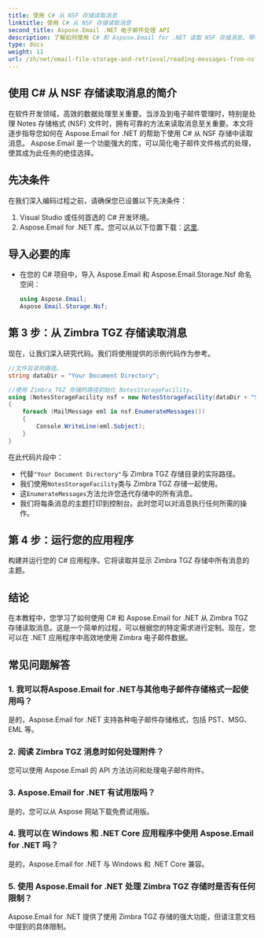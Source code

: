 ```yaml
---
title: 使用 C# 从 NSF 存储读取消息
linktitle: 使用 C# 从 NSF 存储读取消息
second_title: Aspose.Email .NET 电子邮件处理 API
description: 了解如何使用 C# 和 Aspose.Email for .NET 读取 NSF 存储消息。带有代码示例的分步指南。
type: docs
weight: 11
url: /zh/net/email-file-storage-and-retrieval/reading-messages-from-nsf-storage-using-csharp/
---
```


## 使用 C# 从 NSF 存储读取消息的简介

在软件开发领域，高效的数据处理至关重要。当涉及到电子邮件管理时，特别是处理 Notes 存储格式 (NSF) 文件时，拥有可靠的方法来读取消息至关重要。本文将逐步指导您如何在 Aspose.Email for .NET 的帮助下使用 C# 从 NSF 存储中读取消息。 Aspose.Email 是一个功能强大的库，可以简化电子邮件文件格式的处理，使其成为此任务的绝佳选择。

## 先决条件

在我们深入编码过程之前，请确保您已设置以下先决条件：

1. Visual Studio 或任何首选的 C# 开发环境。
2. Aspose.Email for .NET 库。您可以从以下位置下载：[这里](https://releases.aspose.com/email/net).


## 导入必要的库
- 在您的 C# 项目中，导入 Aspose.Email 和 Aspose.Email.Storage.Nsf 命名空间：
    ```csharp
    using Aspose.Email;
	Aspose.Email.Storage.Nsf;
    ```

## 第 3 步：从 Zimbra TGZ 存储读取消息
现在，让我们深入研究代码。我们将使用提供的示例代码作为参考。

```csharp
//文件目录的路径。
string dataDir = "Your Document Directory";

//使用 Zimbra TGZ 存储的路径初始化 NotesStorageFacility。
using (NotesStorageFacility nsf = new NotesStorageFacility(dataDir + "SampleNSF.nsf"))
{
    foreach (MailMessage eml in nsf.EnumerateMessages())
    {
        Console.WriteLine(eml.Subject);
    }
}
```

在此代码片段中：
- 代替`"Your Document Directory"`与 Zimbra TGZ 存储目录的实际路径。
- 我们使用`NotesStorageFacility`类与 Zimbra TGZ 存储一起使用。
- 这`EnumerateMessages`方法允许您迭代存储中的所有消息。
- 我们将每条消息的主题打印到控制台。此时您可以对消息执行任何所需的操作。

## 第 4 步：运行您的应用程序
构建并运行您的 C# 应用程序。它将读取并显示 Zimbra TGZ 存储中所有消息的主题。

## 结论

在本教程中，您学习了如何使用 C# 和 Aspose.Email for .NET 从 Zimbra TGZ 存储读取消息。这是一个简单的过程，可以根据您的特定需求进行定制。现在，您可以在 .NET 应用程序中高效地使用 Zimbra 电子邮件数据。

## 常见问题解答

### 1. 我可以将Aspose.Email for .NET与其他电子邮件存储格式一起使用吗？
是的，Aspose.Email for .NET 支持各种电子邮件存储格式，包括 PST、MSG、EML 等。

### 2. 阅读 Zimbra TGZ 消息时如何处理附件？
您可以使用 Aspose.Email 的 API 方法访问和处理电子邮件附件。

### 3. Aspose.Email for .NET 有试用版吗？
是的，您可以从 Aspose 网站下载免费试用版。

### 4. 我可以在 Windows 和 .NET Core 应用程序中使用 Aspose.Email for .NET 吗？
是的，Aspose.Email for .NET 与 Windows 和 .NET Core 兼容。

### 5. 使用 Aspose.Email for .NET 处理 Zimbra TGZ 存储时是否有任何限制？
Aspose.Email for .NET 提供了使用 Zimbra TGZ 存储的强大功能，但请注意文档中提到的具体限制。